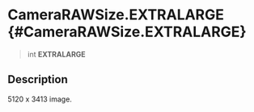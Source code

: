 CameraRAWSize.EXTRALARGE {#CameraRAWSize.EXTRALARGE}
========================

> int **EXTRALARGE**

Description
-----------

5120 x 3413 image.
